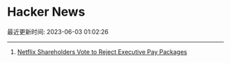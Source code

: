 # Hacker News

最近更新时间: 2023-06-03 01:02:26

--- 
1. [Netflix Shareholders Vote to Reject Executive Pay Packages](https://www.nytimes.com/2023/06/01/business/media/netflix-executive-compensation-vote.html) 
